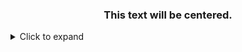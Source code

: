 <h3 align="center">This text will be centered.</h3>

<details>
  <summary>Click to expand</summary>

  Hidden content goes here.

</details>
